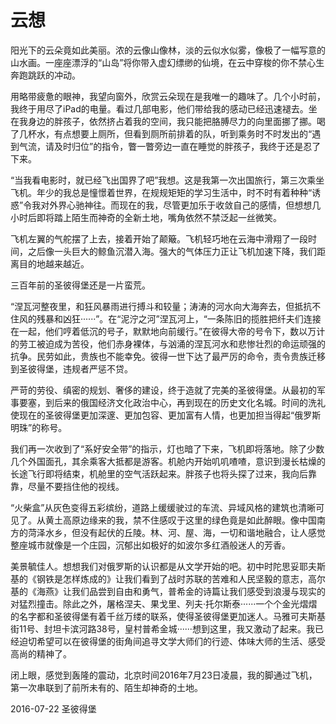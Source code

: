 # 云想

阳光下的云朵竟如此美丽。浓的云像山像林，淡的云似水似雾，像极了一幅写意的山水画。一座座漂浮的“山岛”将你带入虚幻缥缈的仙境，在云中穿梭的你不禁心生奔跑跳跃的冲动。

用略带疲惫的眼神，我望向窗外，欣赏云朵现在是我唯一的趣味了。几个小时前，我终于用尽了iPad的电量。看过几部电影，他们带给我的感动已经迅速褪去。坐在我身边的胖孩子，依然挤占着我的空间，我只能把胳膊尽力的向里面挪了挪。喝了几杯水，有点想要上厕所，但看到厕所前排着的队，听到乘务时不时发出的“遇到气流，请及时归位”的指令，瞥一瞥旁边一直在睡觉的胖孩子，我终于还是忍了下来。

“当我看电影时，就已经飞出国界了吧”我想。这是我第一次出国旅行，第三次乘坐飞机。年少的我总是憧憬着世界，在规规矩矩的学习生活中，时不时有着种种“诱惑”令我对外界心驰神往。而现在的我，尽管更加乐于收敛自己的感情，但想想几小时后即将踏上陌生而神奇的全新土地，嘴角依然不禁泛起一丝微笑。

飞机左翼的气舵摆了上去，接着开始了颠簸。飞机轻巧地在云海中滑翔了一段时间，之后像一头巨大的鲸鱼沉潜入海。强大的气体压力正让飞机加速下降，我们距离目的地越来越近。

三百年前的圣彼得堡还是一片蛮荒。

“涅瓦河整夜里，和狂风暴雨进行搏斗和较量；涛涛的河水向大海奔去，但抵抗不住风的残暴和凶狂······”。在“泥泞之河”涅瓦河上，“一条陈旧的揽胜把纤夫们连接在一起，他们哼着低沉的号子，默默地向前缓行。”在彼得大帝的号令下，数以万计的劳工被迫成为苦役，他们赤身裸体，与汹涌的涅瓦河水和悲惨壮烈的命运顽强的抗争。民劳如此，贵族也不能幸免。彼得一世下达了最严厉的命令，责令贵族迁移到圣彼得堡，违规者严惩不贷。

严苛的劳役、缜密的规划、奢侈的建设，终于造就了完美的圣彼得堡。从最初的军事要塞，到后来的俄国经济文化政治中心，再到现在的历史文化名城。时间的洗礼使现在的圣彼得堡更加深邃、更加包容、更加富有人情，也更加担当得起“俄罗斯明珠”的称号。

我们再一次收到了“系好安全带”的指示，灯也暗了下来，飞机即将落地。除了少数几个外国面孔，其余乘客大抵都是游客。机舱内开始叽叽喳喳，意识到漫长枯燥的长途飞行即将结束，机舱里的空气活跃起来。胖孩子也将头探了过来，我向后靠靠，尽量不要挡住他的视线。

“火柴盒”从灰色变得五彩缤纷，道路上缓缓驶过的车流、异域风格的建筑也清晰可见了。从黄土高原边缘来的我，禁不住感叹于这里的绿色竟是如此醉眼。像中国南方的菏泽水乡，但没有起伏的丘陵。林、河、屋、海，一切和谐地融合，让人感觉整座城市就像是一个庄园，沉郁出如极好的如波尔多红酒般迷人的芳香。

美景毓佳人。想想我们对俄罗斯的认识都是从文学开始的吧。初中时陀思妥耶夫斯基的《钢铁是怎样炼成的》让我们看到了战时苏联的苦难和人民坚毅的意志，高尔基的《海燕》让我们品尝到自由和勇气，普希金的诗篇让我们感受到浪漫与现实的对猛烈撞击。除此之外，屠格涅夫、果戈里、列夫·托尔斯泰······一个个金光熠熠的名字都和圣彼得堡有着千丝万缕的联系，使得圣彼得堡更加迷人。马雅可夫斯基街11号、封坦卡滨河路38号，皇村普希金城······想到这里，我又激动了起来。我已经迫切希望可以在彼得堡的街角间追寻文学大师们的行迹、体味大师的生活、感受高尚的精神了。

闭上眼，感觉到轰隆的震动，北京时间2016年7月23日凌晨，我的脚通过飞机，第一次串联到了前所未有的、陌生却神奇的土地。

2016-07-22 圣彼得堡
